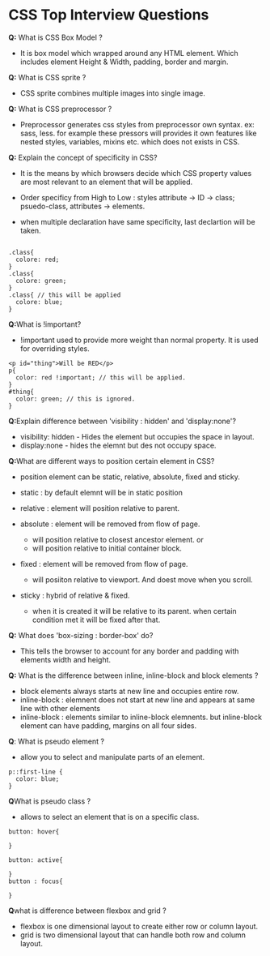 # CSS Top Interview Questions

<b>Q:</b> What is CSS Box Model ?

- It is box model which wrapped around any HTML element. Which includes element Height & Width, padding, border and margin.

<b>Q:</b> What is CSS sprite ?

- CSS sprite combines multiple images into single image.

<b>Q:</b> What is CSS preprocessor ?

- Preprocessor generates css styles from preprocessor own syntax.
  ex: sass, less.
  for example these pressors will provides it own features like nested styles, variables, mixins etc. which does not exists in CSS.

<b>Q:</b> Explain the concept of specificity in CSS?

- It is the means by which browsers decide which CSS property values are most relevant to an element that will be applied.

- Order specificy from High to Low : styles attribute -> ID -> class; psuedo-class, attributes -> elements.

- when multiple declaration have same specificity, last declartion will be taken.

```

.class{
  colore: red;
}
.class{
  colore: green;
}
.class{ // this will be applied
  colore: blue;
}
```

<b>Q:</b>What is !important?

- !important used to provide more weight than normal property. It is used for overriding styles.

```
<p id="thing">Will be RED</p>
p{
  color: red !important; // this will be applied.
}
#thing{
  color: green; // this is ignored.
}
```

<b>Q:</b>Explain difference between 'visibility : hidden' and 'display:none'?

- visibility: hidden - Hides the element but occupies the space in layout.
- display:none - hides the elemnt but des not occupy space.

<b>Q:</b>What are different ways to position certain element in CSS?

- position element can be static, relative, absolute, fixed and sticky.
- static : by default elemnt will be in static position
- relative : element will position relative to parent.
- absolute : element will be removed from flow of page.
  - will position relative to closest ancestor element.
    or
  - will position relative to initial container block.
- fixed : element will be removed from flow of page.
  - will posiiton relative to viewport. And doest move when you scroll.
- sticky : hybrid of relative & fixed.

  - when it is created it will be relative to its parent. when certain condition met it will be fixed after that.

<b>Q:</b> What does 'box-sizing : border-box' do?

- This tells the browser to account for any border and padding with elements width and height.

<b>Q:</b> What is the difference between inline, inline-block and block elements ?

- block elements always starts at new line and occupies entire row.
- inline-block : elemnent does not start at new line and appears at same line with other elements
- inline-block : elements similar to inline-block elemnents. but inline-block element can have padding, margins on all four sides.

<b>Q</b>: What is pseudo element ?

- allow you to select and manipulate parts of an element.

```
p::first-line {
  color: blue;
}
```

<b>Q</b>What is pseudo class ?

- allows to select an element that is on a specific class.

```
button: hover{

}

button: active{

}
button : focus{

}

```

<b>Q</b>what is difference between flexbox and grid ?
- flexbox is one dimensional layout to create either row or column layout.
- grid is two dimensional layout that can handle both row and column layout.
